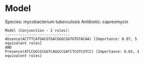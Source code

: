 
# Model

Species: mycobacterium tuberculosis
Antibiotic: capreomycin

```
Model (Conjunction - 2 rules):
------------------------------
Absence(ACTTTCATGACGTGACGGGCGGTGTGTACAA) [Importance: 0.97, 5 equivalent rules]
AND
Presence(ATCCGGCGCGGTCAGGCCGATCTCGTCGTCC) [Importance: 0.03, 3 equivalent rules]

```

